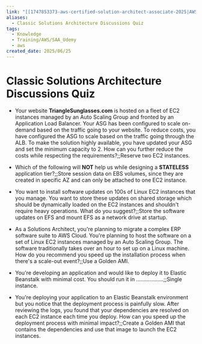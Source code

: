 ```yaml
---
link: "[[1747853373-aws-certified-solution-architect-associate-2025|AWS Certified Solution Architect Associate 2025]]"
aliases:
  - Classic Solutions Architecture Discussions Quiz
tags:
  - Knowledge
  - Training/AWS/SAA_Udemy
  - aws
created_date: 2025/06/25
---
```

# Classic Solutions Architecture Discussions Quiz
- Your website **TriangleSunglasses.com** is hosted on a fleet of EC2 instances managed by an Auto Scaling Group and fronted by an Application Load Balancer. Your ASG has been configured to scale on-demand based on the traffic going to your website. To reduce costs, you have configured the ASG to scale based on the traffic going through the ALB. To make the solution highly available, you have updated your ASG and set the minimum capacity to 2. How can you further reduce the costs while respecting the requirements?;;Reserve two EC2 instances.
<!--SR:!2026-03-02,174,310-->
- Which of the following will **NOT** help us while designing a **STATELESS** application tier?;;Store session data on EBS volumes, since they are created in specific AZ and can only be attached to one EC2 instance.
<!--SR:!2026-01-04,128,290-->
- You want to install software updates on 100s of Linux EC2 instances that you manage. You want to store these updates on shared storage which should be dynamically loaded on the EC2 instances and shouldn't require heavy operations. What do you suggest?;;Store the software updates on EFS and mount EFS as a network drive at startup.
<!--SR:!2026-06-29,270,330-->
- As a Solutions Architect, you're planning to migrate a complex ERP software suite to AWS Cloud. You're planning to host the software on a set of Linux EC2 instances managed by an Auto Scaling Group. The software traditionally takes over an hour to set up on a Linux machine. How do you recommend you speed up the installation process when there's a scale-out event?;;Use a Golden AMI.
<!--SR:!2026-02-25,169,310-->
- You're developing an application and would like to deploy it to Elastic Beanstalk with minimal cost. You should run it in ..................;;Single instance.
<!--SR:!2026-01-03,128,290-->
- You're deploying your application to an Elastic Beanstalk environment but you notice that the deployment process is painfully slow. After reviewing the logs, you found that your dependencies are resolved on each EC2 instance each time you deploy. How can you speed up the deployment process with minimal impact?;;Create a Golden AMI that contains the dependencies and use that image to launch the EC2 instances.
<!--SR:!2026-02-09,161,310-->
